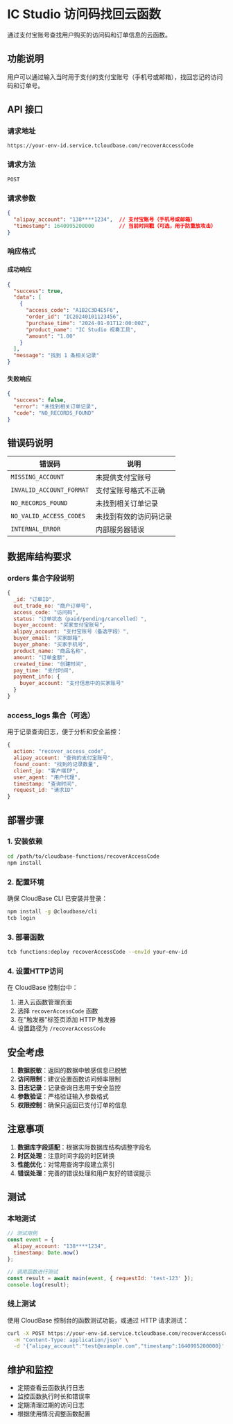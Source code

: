 # IC Studio 访问码找回云函数

通过支付宝账号查找用户购买的访问码和订单信息的云函数。

## 功能说明

用户可以通过输入当时用于支付的支付宝账号（手机号或邮箱），找回忘记的访问码和订单号。

## API 接口

### 请求地址
```
https://your-env-id.service.tcloudbase.com/recoverAccessCode
```

### 请求方法
```
POST
```

### 请求参数
```json
{
  "alipay_account": "138****1234",  // 支付宝账号（手机号或邮箱）
  "timestamp": 1640995200000        // 当前时间戳（可选，用于防重放攻击）
}
```

### 响应格式

#### 成功响应
```json
{
  "success": true,
  "data": [
    {
      "access_code": "A1B2C3D4E5F6",
      "order_id": "IC20240101123456",
      "purchase_time": "2024-01-01T12:00:00Z",
      "product_name": "IC Studio 视奏工具",
      "amount": "1.00"
    }
  ],
  "message": "找到 1 条相关记录"
}
```

#### 失败响应
```json
{
  "success": false,
  "error": "未找到相关订单记录",
  "code": "NO_RECORDS_FOUND"
}
```

## 错误码说明

| 错误码 | 说明 |
|--------|------|
| `MISSING_ACCOUNT` | 未提供支付宝账号 |
| `INVALID_ACCOUNT_FORMAT` | 支付宝账号格式不正确 |
| `NO_RECORDS_FOUND` | 未找到相关订单记录 |
| `NO_VALID_ACCESS_CODES` | 未找到有效的访问码记录 |
| `INTERNAL_ERROR` | 内部服务器错误 |

## 数据库结构要求

### orders 集合字段说明
```javascript
{
  _id: "订单ID",
  out_trade_no: "商户订单号",
  access_code: "访问码",
  status: "订单状态（paid/pending/cancelled）",
  buyer_account: "买家支付宝账号",
  alipay_account: "支付宝账号（备选字段）",
  buyer_email: "买家邮箱",
  buyer_phone: "买家手机号",
  product_name: "商品名称",
  amount: "订单金额",
  created_time: "创建时间",
  pay_time: "支付时间",
  payment_info: {
    buyer_account: "支付信息中的买家账号"
  }
}
```

### access_logs 集合（可选）
用于记录查询日志，便于分析和安全监控：
```javascript
{
  action: "recover_access_code",
  alipay_account: "查询的支付宝账号",
  found_count: "找到的记录数量",
  client_ip: "客户端IP",
  user_agent: "用户代理",
  timestamp: "查询时间",
  request_id: "请求ID"
}
```

## 部署步骤

### 1. 安装依赖
```bash
cd /path/to/cloudbase-functions/recoverAccessCode
npm install
```

### 2. 配置环境
确保 CloudBase CLI 已安装并登录：
```bash
npm install -g @cloudbase/cli
tcb login
```

### 3. 部署函数
```bash
tcb functions:deploy recoverAccessCode --envId your-env-id
```

### 4. 设置HTTP访问
在 CloudBase 控制台中：
1. 进入云函数管理页面
2. 选择 `recoverAccessCode` 函数
3. 在"触发器"标签页添加 HTTP 触发器
4. 设置路径为 `/recoverAccessCode`

## 安全考虑

1. **数据脱敏**：返回的数据中敏感信息已脱敏
2. **访问限制**：建议设置函数访问频率限制
3. **日志记录**：记录查询日志用于安全监控
4. **参数验证**：严格验证输入参数格式
5. **权限控制**：确保只返回已支付订单的信息

## 注意事项

1. **数据库字段适配**：根据实际数据库结构调整字段名
2. **时区处理**：注意时间字段的时区转换
3. **性能优化**：对常用查询字段建立索引
4. **错误处理**：完善的错误处理和用户友好的错误提示

## 测试

### 本地测试
```javascript
// 测试用例
const event = {
  alipay_account: "138****1234",
  timestamp: Date.now()
};

// 调用函数进行测试
const result = await main(event, { requestId: 'test-123' });
console.log(result);
```

### 线上测试
使用 CloudBase 控制台的函数测试功能，或通过 HTTP 请求测试：

```bash
curl -X POST https://your-env-id.service.tcloudbase.com/recoverAccessCode \
  -H "Content-Type: application/json" \
  -d '{"alipay_account":"test@example.com","timestamp":1640995200000}'
```

## 维护和监控

- 定期查看云函数执行日志
- 监控函数执行时长和错误率
- 定期清理过期的访问日志
- 根据使用情况调整函数配置